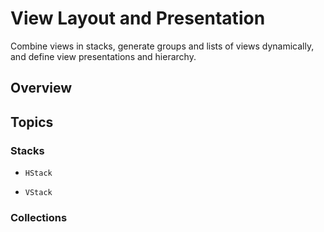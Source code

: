 # View Layout and Presentation

Combine views in stacks, generate groups and lists of views dynamically, and define view presentations and hierarchy.

## Overview



## Topics

### Stacks

- ``HStack``

- ``VStack``

### Collections

<!--- ``CollectionView``-->
